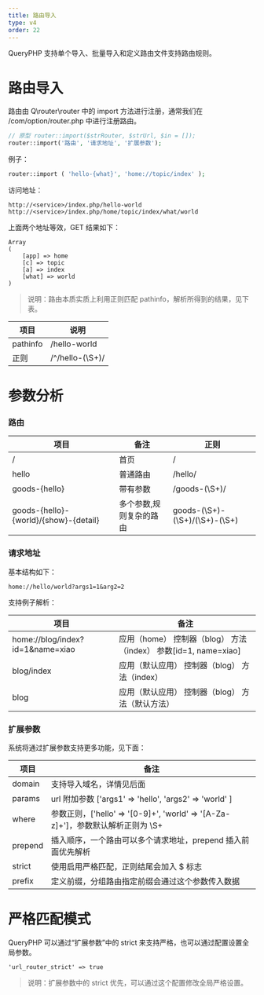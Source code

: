 ```yaml
---
title: 路由导入
type: v4
order: 22
---
```


QueryPHP 支持单个导入、批量导入和定义路由文件支持路由规则。

# 路由导入
路由由 Q\router\router 中的 import 方法进行注册，通常我们在 <project>/com/option/router.php 中进行注册路由。

``` php
// 原型 router::import($strRouter, $strUrl, $in = []);
router::import('路由', '请求地址', '扩展参数');
```

例子：

``` php
router::import ( 'hello-{what}', 'home://topic/index' );
```

访问地址：
~~~
http://<service>/index.php/hello-world
http://<service>/index.php/home/topic/index/what/world
~~~

上面两个地址等效，GET 结果如下：
~~~
Array
(
    [app] => home
    [c] => topic
    [a] => index
    [what] => world
)
~~~

> 说明：路由本质实质上利用正则匹配 pathinfo，解析所得到的结果，见下表。

|  项目  |  说明  |
| --- | --- |
|  pathinfo  |   /hello-world  |
|  正则  |  /^\/hello-(\S+)/  |

# 参数分析
### 路由

|  项目   |  备注  | 正则 |
| --- | --- | --- |
|  /  |  首页  |  /  |
| hello  |  普通路由  |  /hello/  |
| goods-{hello}  |  带有参数  | /goods-(\S+)/  |
| goods-{hello}-{world}/{show}-{detail}  |  多个参数,规则复杂的路由 |  goods-(\S+)-(\S+)/(\S+)-(\S+)   |

### 请求地址
基本结构如下：
~~~
home://hello/world?args1=1&arg2=2
~~~
支持例子解析：

|  项目   |  备注  | 
| --- | --- | 
|  home://blog/index?id=1&name=xiao  |  应用（home） 控制器（blog） 方法（index） 参数[id=1, name=xiao]  |
|  blog/index  |  应用（默认应用） 控制器（blog） 方法（index）   |
|  blog  |  应用（默认应用） 控制器（blog） 方法（默认方法）   |

### 扩展参数
系统将通过扩展参数支持更多功能，见下面：

|  项目   |  备注  | 
| --- | --- | 
|  domain  |  支持导入域名，详情见后面  |
|  params  |  url 附加参数 ['args1' => 'hello', 'args2' => 'world' ]   |
|  where  |  参数正则，['hello' => '[0-9]+', 'world' => '[A-Za-z]+']，参数默认解析正则为 \S+   |
|  prepend  |  插入顺序，一个路由可以多个请求地址，prepend 插入前面优先解析   |
|  strict  |  使用启用严格匹配，正则结尾会加入 $ 标志   |
|  prefix  |  定义前缀，分组路由指定前缀会通过这个参数传入数据 |

# 严格匹配模式
QueryPHP 可以通过“扩展参数”中的 strict 来支持严格，也可以通过配置设置全局参数。
~~~
'url_router_strict' => true
~~~
> 说明：扩展参数中的 strict 优先，可以通过这个配置修改全局严格设置。